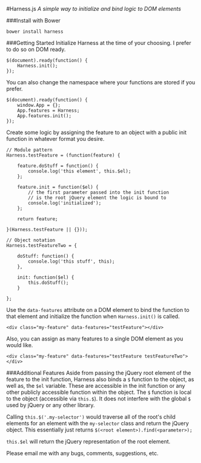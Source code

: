 #Harness.js
_A simple way to initialize and bind logic to DOM elements_

###Install with Bower

```
bower install harness
```

###Getting Started
Initialize Harness at the time of your choosing.  I prefer to do so on DOM ready.

```
$(document).ready(function() {
	Harness.init();
});
```
You can also change the namespace where your functions are stored if you prefer.
```
$(document).ready(function() {
	window.App = {};
	App.features = Harness;
	App.features.init();
});
```
Create some logic by assigning the feature to an object with a public init function in whatever format you desire.
```
// Module pattern
Harness.testFeature = (function(feature) {

	feature.doStuff = function() {
		console.log('this element', this.$el);
	};

	feature.init = function($el) {
		// the first parameter passed into the init function
		// is the root jQuery element the logic is bound to
		console.log('initialized');
	};

	return feature;

}(Harness.testFeature || {}));

// Object notation
Harness.testFeatureTwo = {

	doStuff: function() {
		console.log('this stuff', this);
	},

	init: function($el) {
		this.doStuff();
	}

};
```
Use the `data-features` attribute on a DOM element to bind the function to that element and initialize the function when `Harness.init()` is called.
```
<div class="my-feature" data-features="testFeature"></div>
```
Also, you can assign as many features to a single DOM element as you would like.
```
<div class="my-feature" data-features="testFeature testFeatureTwo"></div>
```
###Additional Features
Aside from passing the jQuery root element of the feature to the init function,
Harness also binds a `$` function to the object, as well as, the `$el` variable.
These are accessible in the init function or any other publicly accessible function within the object.
The `$` function is local to the object (accessible via `this.$`).  It does not interfere with the global `$` used by jQuery or any other library.

Calling `this.$('.my-selector')` would traverse all of the root's child elements for an element with the `my-selector` class and return the jQuery object.
This essentially just returns `$(<root element>).find(<parameter>);`

`this.$el` will return the jQuery representation of the root element.

Please email me with any bugs, comments, suggestions, etc.
